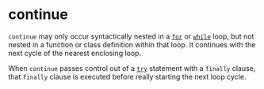 # continue

`continue` may only occur syntactically nested in a [`for`](/statements/for.md) or [`while`](/statements/while.md) loop, but not nested in a function or class definition within that loop. It continues with the next cycle of the nearest enclosing loop.

When `continue` passes control out of a [`try`](/statements/try.md) statement with a `finally` clause, that `finally` clause is executed before really starting the next loop cycle.